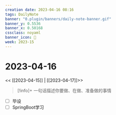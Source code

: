 ```yaml
---
creation date: 2023-04-16 08:16
tags: DailyNote
banner: "0.plugin/banners/daily-note-banner.gif"
banner_y: 0.5536
banner_x: 0.50168
cssclass: noyaml
banner_icon: 💌
week: 2023-15
---
```


# 2023-04-16

<< [[2023-04-15]] | [[2023-04-17]]>>


> [!info]+ 一句话描述你要做、在做、准备做的事情
> 



- [ ] 毕设
- [ ] SpringBoot学习
